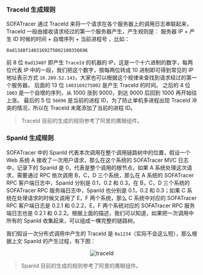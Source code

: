 ### TraceId 生成规则

SOFATracer 通过 TraceId 来将一个请求在各个服务器上的调用日志串联起来，TraceId 一般由接收请求经过的第一个服务器产生，产生规则是： 服务器 IP + 产生 ID 时候的时间 + 自增序列 + 当前进程号 ，比如：

```
0ad1348f1403169275002100356696
```

前 8 位 `0ad1348f` 即产生 `TraceId` 的机器的 IP，这是一个十六进制的数字，每两位代表 IP 中的一段，我们把这个数字，按每两位转成 10 进制即可得到常见的 IP 地址表示方式 `10.209.52.143`，大家也可以根据这个规律来查找到请求经过的第一个服务器。
后面的 13 位 `1403169275002` 是产生 TraceId 的时间。
之后的 4 位 `1003` 是一个自增的序列，从 1000 涨到 9000，到达 9000 后回到 1000 再开始往上涨。
最后的 5 位 `56696` 是当前的进程 ID，为了防止单机多进程出现 TraceId 冲突的情况，所以在 TraceId 末尾添加了当前的进程 ID。

> TraceId 目前的生成的规则参考了阿里的鹰眼组件。 


### SpanId 生成规则

SOFATracer 中的 SpanId 代表本次调用在整个调用链路树中的位置，假设一个 Web 系统 A 接收了一次用户请求，那么在这个系统的 SOFATracer MVC 日志中，记录下的 SpanId 是 0，代表是整个调用的根节点，如果 A 系统处理这次请求，需要通过 RPC 依次调用 B，C，D 三个系统，那么在 A 系统的 SOFATracer RPC 客户端日志中，SpanId 分别是 0.1，0.2 和 0.3，在 B，C，D 三个系统的 SOFATracer RPC 服务端日志中，SpanId 也分别是 0.1，0.2 和 0.3；如果 C 系统在处理请求的时候又调用了 E，F 两个系统，那么 C 系统中对应的 SOFATracer RPC 客户端日志是 0.2.1 和 0.2.2，E，F 两个系统对应的 SOFATracer RPC 服务端日志也是 0.2.1 和 0.2.2。根据上面的描述，我们可以知道，如果把一次调用中所有的 SpanId 收集起来，可以组成一棵完整的链路树。

我们假设一次分布式调用中产生的 TraceId 是 `0a1234`（实际不会这么短），那么根据上文 SpanId 的产生过程，有下图：
<center>

![traceId](./resources/traceid.png) 

</center>

> SpanId 目前的生成的规则参考了阿里的鹰眼组件。 

